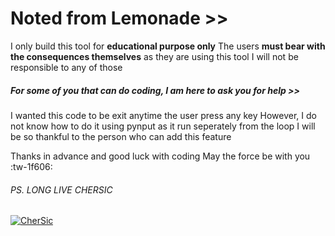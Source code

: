 # Noted from Lemonade >>

I only build this tool for **educational purpose only**
The users **must bear with the consequences themselves** as they are using this tool
I will not be responsible to any of those

#####  For some of you that can do coding, *I am here to ask you for help* >>

I wanted this code to be exit anytime the user press any key
However, I do not know how to do it using pynput as it run seperately from the loop
I will be so thankful to the person who can add this feature

Thanks in advance and good luck with coding
May the force be with you :tw-1f606:

###### PS. LONG LIVE CHERSIC
[![CherSic](https://pbs.twimg.com/profile_images/984706355033292801/3JWtylRM_400x400.jpg "CherSic")](https://pbs.twimg.com/profile_images/984706355033292801/3JWtylRM_400x400.jpg "CherSic")